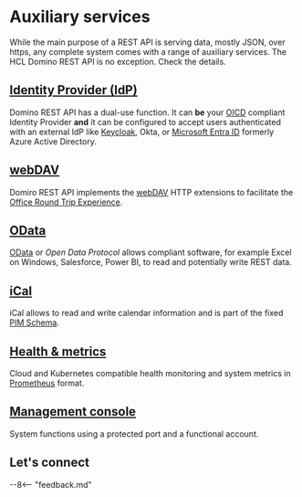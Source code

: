 # Auxiliary services

While the main purpose of a REST API is serving data, mostly JSON, over https, any complete system comes with a range of auxiliary services. The HCL Domino REST API is no exception. Check the details. <!--Here is what we got:-->

## [Identity Provider (IdP)](idp.md)

Domino REST API has a dual-use function. It can **be** your [OICD](https://openid.net/developers/how-connect-works/) compliant Identity Provider **and** it can be configured to accept users authenticated with an external IdP like [Keycloak](../../howto/IdP/configuringKeycloak.md), Okta, or [Microsoft Entra ID](../../howto/IdP/configuringAD.md) formerly Azure Active Directory.

## [webDAV](webdav.md)

Domiro REST API implements the [webDAV](../../references/openapidefinitions.md#webdav) HTTP extensions to facilitate the [Office Round Trip Experience](../../howto/production/roundtrip.md).

## [OData](odata.md)

[OData](https://www.odata.org/) or *Open Data Protocol* <!--is the love child of SAP and Microsoft. It--> allows compliant software, for example Excel on Windows, Salesforce, Power BI, to read and potentially write REST data.

## [iCal](ical.md)

iCal allows to read and write calendar information and is part of the fixed [PIM Schema](../../references/openapidefinitions.md#pim).

## [Health & metrics](healthmetrics.md)

Cloud and Kubernetes compatible health monitoring and system metrics in [Prometheus](https://prometheus.io/) format.

## [Management console](management.md)

System functions using a protected port and a functional account.

## Let's connect

--8<-- "feedback.md"
